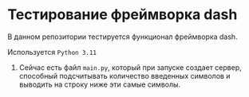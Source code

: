 # Тестирование фреймворка dash

В данном репозитории тестируется функционал фреймворка dash.

Используется `Python 3.11`

1. Сейчас есть файл `main.py`, который при запуске создает сервер,
способный подсчитывать количество введенных символов и выводить
   на строку ниже эти самые символы.
   
